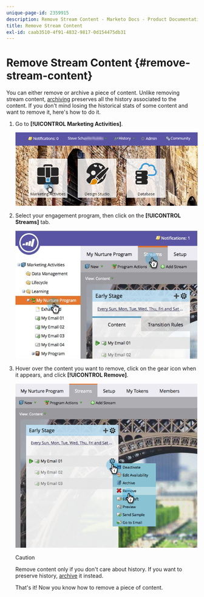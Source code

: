 ```yaml
---
unique-page-id: 2359915
description: Remove Stream Content - Marketo Docs - Product Documentation
title: Remove Stream Content
exl-id: caab3510-4f91-4832-9817-0d154475db31
---
```

# Remove Stream Content {#remove-stream-content}

You can either remove or archive a piece of content. Unlike removing stream content, [archiving](/help/marketo/product-docs/email-marketing/drip-nurturing/using-stream-content/archive-and-unarchive-stream-content.md) preserves all the history associated to the content. If you don't mind losing the historical stats of some content and want to remove it, here's how to do it.

1. Go to **[!UICONTROL Marketing Activities]**.

   ![](assets/login-marketing-activities-1.png)

1. Select your engagement program, then click on the **[!UICONTROL Streams]** tab.

   ![](assets/cloneasteam-3.jpg)

1. Hover over the content you want to remove, click on the gear icon when it appears, and click **[!UICONTROL Remove]**.

   ![](assets/image2014-9-15-17-3a38-3a15.png)

   >[!CAUTION]
   >
   >Remove content only if you don't care about history. If you want to preserve history, [archive](/help/marketo/product-docs/email-marketing/drip-nurturing/using-stream-content/archive-and-unarchive-stream-content.md) it instead.

   That's it! Now you know how to remove a piece of content.
